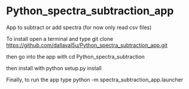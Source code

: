 # Python_spectra_subtraction_app
App to subtract or add spectra (for now only read csv files)

To install open a terminal and type git clone https://github.com/dallaval5u/Python_spectra_subtraction_app.git

then go into the app with cd Python_spectra_subtraction

then install with python setup.py install

Finally, to run the app type python -m spectra_subtraction_app.launcher

